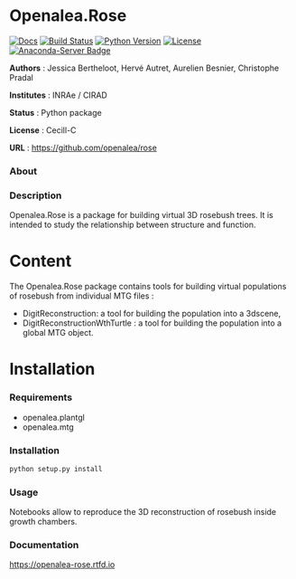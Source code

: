 #  Openalea.Rose

[![Docs](https://readthedocs.org/projects/openalea-rose/badge/?version=latest)](https://openalea-rose.readthedocs.io/)
[![Build Status](https://github.com/openalea/rose/actions/workflows/conda-package-build.yml/badge.svg?branch=master)](https://github.com/openalea/rose/actions/workflows/conda-package-build.yml?query=branch%3Amaster)
[![Python Version](https://img.shields.io/badge/python-3.9%20%7C%203.10%20%7C%203.11%20%7C%203.12-blue)](https://www.python.org/downloads/)
[![License](https://img.shields.io/badge/License--CeCILL-C-blue)](https://www.cecill.info/licences/Licence_CeCILL-C_V1-en.html)
[![Anaconda-Server Badge](https://anaconda.org/openalea3/rose/badges/version.svg)](https://anaconda.org/openalea3/mtg)

**Authors** : Jessica Bertheloot, Hervé Autret, Aurelien Besnier, Christophe Pradal

**Institutes** : INRAe / CIRAD

**Status** : Python package

**License** : Cecill-C

**URL** : https://github.com/openalea/rose

### About

### Description

Openalea.Rose is a package for building virtual 3D rosebush trees. It is intended to study the relationship between structure and function.

# Content 

The Openalea.Rose package contains tools for building virtual populations of rosebush from individual MTG files :
 * DigitReconstruction: a tool for building the population into a 3dscene,
 * DigitReconstructionWthTurtle : a tool for building the population into a global MTG object.

# Installation

### Requirements

* openalea.plantgl
* openalea.mtg

### Installation

```bash
python setup.py install
```

### Usage

Notebooks allow to reproduce the 3D reconstruction of rosebush inside growth chambers.

### Documentation

https://openalea-rose.rtfd.io
